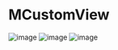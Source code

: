 # MCustomView
![image](http://img.blog.csdn.net/20161031122532084)  ![image](http://img.blog.csdn.net/20161107133008211)
![image](http://img.blog.csdn.net/20161111160853189) 
